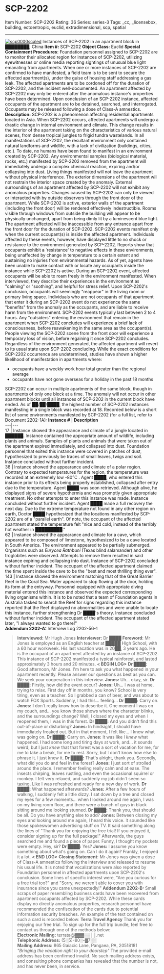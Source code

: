# SCP-2202
Item Number: SCP-2202
Rating: 36
Series: series-3
Tags: _cc, _licensebox, building, ectoentropic, euclid, extradimensional, scp, spatial

---

[![scp0000scaled](https://scp-wiki.wdfiles.com/local--resized-images/scp-2202/scp0000scaled/medium.jpg)](https://scp-wiki.wdfiles.com/local--files/scp-2202/scp0000scaled)
Instances of SCP-2202 in an apartment block in ████████, China
**Item #:** SCP-2202
**Object Class:** Euclid
**Special Containment Procedures:** Foundation personnel assigned to SCP-2202 are to monitor their allocated region for instances of SCP-2202, utilizing eyewitnesses or online media reporting sightings of unusual blue light emanating from apartments. When one or more instances of SCP-2202 are confirmed to have manifested, a field team is to be sent to secure the affected apartment(s), under the guise of housing staff addressing a gas leak. The affected apartments are to be cordoned off for the duration of SCP-2202, and the incident well-documented. An apartment affected by SCP-2202 may only be entered after the anomalous instance's properties have been determined.
Upon conclusion of an SCP-2202 instance, affected occupants of the apartment are to be detained, searched, and interrogated. Occupants may be released following a dose of Class-A amnestics.
**Description:** SCP-2202 is a phenomenon affecting residential apartments located in Asia.
When SCP-2202 occurs, affected apartments will undergo a drastic change in internal environment and climate. This change results in the interior of the apartment taking on the characteristics of various natural scenes, from dense tropical jungles to frigid tundra wastelands. In all manifestations of SCP-2202, the resultant environment only contained natural landforms and wildlife, with a lack of civilization (buildings, cities, etc.). To date, no humans have been found to manifest in an environment created by SCP-2202.
Any environmental samples (biological material, rocks, etc.) manifested by SCP-2202 removed from the apartment will immediately undergo a complex chemical reaction, expiring and/or collapsing into dust. Living things manifested will not leave the apartment without physical interference.
The exterior dimensions of the apartment will not restrain the interior space created by the anomaly. External surroundings of an apartment affected by SCP-2202 will not exhibit any anomalous properties. Changes caused by SCP-2202 can only be viewed or interacted with by outside observers through the front door of the apartment.
While SCP-2202 is active, exterior walls of the apartment (including the front door) will be rendered effectively indestructible. Rooms visible through windows from outside the building will appear to be physically unchanged, apart from being dimly lit by a luminescent blue light. The apartment affected will be inaccessible from any entrance apart from the front door for the duration of SCP-2202.
SCP-2202 events manifest only when the current occupant(s) is inside the affected apartment. Individuals affected by these events, however, have displayed little to no shock or resistance to the environment generated by SCP-2202. Reports show that occupants exhibit a 'resistance' to negative effects in these environments, being unaffected by change in temperature to a certain extent and sustaining no injuries from environmental hazards. As of yet, agents have been unable to make contact with or locate any occupants inside the instance while SCP-2202 is active.
During an SCP-2202 event, affected occupants will be able to roam freely in the environment manifested. When interviewed, they describe their experiences in the environment as "calming" or "soothing", and helpful for stress relief. Upon SCP-2202's conclusion, occupants will seemingly "reappear" in the living room or primary living space. Individuals who are not occupants of that apartment that enter it during an SCP-2202 event do not experience the same "benefits" from the anomaly as the occupants, and are liable to receive harm from the environment.
SCP-2202 events typically last between 2 to 4 hours. Any "outsiders" entering the environment that remain in the apartment when SCP-2202 concludes will experience a brief lack of consciousness, before reawakening in the same area as the occupant(s). People viewing the SCP-2202 scene from the front door will experience a temporary loss of vision, before regaining it once SCP-2202 concludes. Regardless of the environment generated, the affected apartment will revert to its usual state upon SCP-2202 concluding.
While the exact conditions for SCP-2202 occurrence are undetermined, studies have shown a higher likelihood of manifestation in apartments where:
  * occupants have a weekly work hour total greater than the regional average
  * occupants have not gone overseas for a holiday in the past 18 months

SCP-2202 can occur in multiple apartments of the same block, though in apartments of only one block at a time. The anomaly will not occur in other apartment blocks until all instances of SCP-2202 in the current block have ended. As of ██/██/████, the highest number of SCP-2202 instances manifesting in a single block was recorded at 18. Recorded below is a short list of some environments manifested by SCP-2202 (for a full list, refer to Document 2202-1A):
**Instance #** | **Description**  
---|---  
17 | Instance showed the appearance and climate of a jungle located in ██████. Instance contained the appropriate amount of wildlife, including plants and animals. Samples of plants and animals that were taken out of the apartment expired immediately, and collapsed into dust. Foundation personnel that exited this instance were covered in patches of dust, hypothesized to previously be traces of small leaves, twigs and soil. Instance concluded without further incident.  
38 | Instance showed the appearance and climate of a polar region. Contrary to expected temperatures for the region, the temperature was recorded at an extremely low -80°C . Agent ████, who entered this instance prior to its effects being properly established, collapsed after entry due to the temperature. Agent ████ was soon retrieved. Although alive, he displayed signs of severe hypothermia and was promptly given appropriate treatment. No other attempts to enter this instance was made. Instance concluded without further incident. Agent ████ made a full recovery the next day. Due to the extreme temperature not found in any other region on earth, Doctor ████ hypothesized that the locations manifested by SCP-2202 are of a "parallel earth". Of note, the occupant of the affected apartment stated the temperature felt "nice and cold, instead of the terribly hot weather in █████████."  
62 | Instance showed the appearance and climate for a cave, which appeared to be composed of limestone, hypothesized to be a cave located in South America. The environment appeared to be partially submerged. Organisms such as _Eurycea Rathbuni_ (Texas blind salamander) and other troglobites were observed. Attempts to remove them resulted in said instance expiring and collapsing into dust. Instance of SCP-2202 concluded without further incident. The occupant of the affected apartment claimed the time spent inside the cave to be the "best and most thrilling thing ever".  
143 | Instance showed the environment matching that of the Great Barrier Reef in the Coral Sea. Water appeared to stop flowing at the door, holding its form at the entryway. Personnel equipped with appropriate diving material entered this instance and observed the expected corresponding living organisms within. It is to be noted that a team of Foundation agents in Australia tasked to search the Reef for signs regarding this instance reported that the Reef displayed no abnormalities and were unable to locate this instance, further strengthening Dr ████'s theory. Instance concluded without further incident. The occupant of the affected apartment stated later, "I always wanted to go there!"  
**Addendum 2202-A:** Interview Log 2202-56-1
> **Interviewed:** Mr Hugh Jones
> **Interviewer:** Dr ████
> **Foreword:** Mr Jones is employed as an English teacher at █████ High School, with a 60 hour workweek. His last vacation was in 20██, 3 years ago. He is the occupant of an apartment affected by an instance of SCP-2202. This instance of SCP-2202 manifested a typical rainforest, and lasted approximately 3 hours and 20 minutes.
> **< BEGIN LOG>**
> **Dr ████:** Good afternoon, Mr Jones. I'm here to ask you what happened in your apartment recently. Please answer our questions as best as you can. We seek your cooperation in this interview.
> **Jones:** Uh… okay, sir.
> **Dr ████:** Firstly, how did the event occur?
> **Jones:** Uh… I was at home, trying to relax. First day off in months, you know? School is very tiring, even as a teacher. So I grabbed a can of beer, and was about to watch FOX Sports. Suddenly, I had this… feeling…
> **Dr ████:** Carry on.
> **Jones:** I don't really know how to describe it. One moment I was on my couch, and… you know those shows where the character blinks, and the surroundings change? Well, I closed my eyes and when I reopened them, I was in this forest.
> **Dr ████:** And you didn't find this out-of-place or disturbing?
> **Jones:** In hindsight, I should have immediately freaked out. But in that moment, I felt like… I knew what was going on.
> **Dr ████:** Carry on.
> **Jones:** It was like I _knew_ what happened. I had some long and tiring days at work, and… it sounds weird, but I just _knew_ that that forest was a sort of vacation for me, for me to take a break, for me to rest. Sorry, but I don't know how else to phrase it. I just knew it.
> **Dr ████:** That's alright, thank you. Secondly, what did you do and feel in the forest?
> **Jones:** I just sort of strolled around the place. I remember feeling really calm and at ease. The insects chirping, leaves rustling, and even the occasional squirrel or monkey. I felt very relaxed, and suddenly my job didn't seem so taxing. Like I was refreshed and ready for a new day of work.
> **Dr ████:** What happened afterwards?
> **Jones:** After a few hours of walking, I suddenly felt a little dizzy. I sat down by a tree and closed my eyes for a few moments… when I looked around me again, I was on my living room floor, and there were a bunch of guys in black sitting around me looking stunned.
> **Dr ████:** Thank you, that should be all. Do you have anything else to add?
> **Jones:** Between closing my eyes and looking around me again, I heard this voice. It sounded like those spokeswomen advertising stuff on TV. It said something along the lines of "Thank you for enjoying the free trial! If you enjoyed it, consider signing up for the full package!" Afterwards, the guys searched me and found a piece of paper. Funny, I thought my pockets were empty. Hey, sir?
> **Dr ████:** Yes?
> **Jones:** I assume you know something about what's going on. Can I do it again? Frankly, I enjoyed it a lot.
> **< END LOG>**
> **Closing Statement:** Mr Jones was given a dose of Class-A amnestics following the interview and released to resume his usual life.
It is noted that vocalizations were also reported by Foundation personnel in affected apartments upon SCP-2202's conclusion. Some lines of specific interest were, "Are you curious for a free trial too?" and "Sorry, we weren't able to cover you with insurance since you came unexpectedly!"
**Addendum 2202-B:** Small scraps of paper resembling business cards have been recovered from apartment occupants affected by SCP-2202. While these cards display no directly anomalous properties, research personnel have recommended the confiscation of the cards due to potential information security breaches. An example of the text contained on such a card is recorded below:
> **Terra Travel Agency**
> Thank you for enjoying our free trial. To sign up for the full trip bundle, feel free to contact us through one of the methods below:  
>  **Electronic Mailing:** terrata@▓▓▓░░║║.net  
>  **Telephonic Address:** (5░5)-80░-▓7░░  
>  **Mailing Address:** 865 Gaiacic Lane, Pangaea, PA, 20518181  
>  _"Bringing the vacation right to your doorstep"_
The provided e-mail address has been confirmed invalid. No such mailing address exists, and consulting phone companies has revealed that the number is not, and has never been, in service.